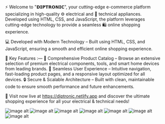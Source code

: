 ⚡ Welcome to "𝗗𝗜𝗣𝗧𝗥𝗢𝗡𝗜𝗖", your cutting-edge e-commerce platform specializing in high-quality ⚙️ electrical and 🔧 technical appliances. Developed using HTML, CSS, and JavaScript, the platform leverages cutting-edge technology to provide a seamless 🛍️ online shopping experience.

💻 Developed with Modern Technology – Built using HTML, CSS, and JavaScript, ensuring a smooth and efficient online shopping experience.

🚀 Key Features :—
🛑 Comprehensive Product Catalog – Browse an extensive selection of premium electrical components, tools, and smart home devices from leading brands.
📱 Seamless User Experience – Intuitive navigation, fast-loading product pages, and a responsive layout optimized for all devices.
🔒 Secure & Scalable Architecture – Built with clean, maintainable code to ensure smooth performance and future enhancements.

🔗 Visit now live at https://diptronic.netlify.app and discover the ultimate shopping experience for all your electrical & technical needs!

![image alt]()
![image alt]()
![image alt]()
![image alt]()
![image alt]()
![image alt]()
![image alt]()
